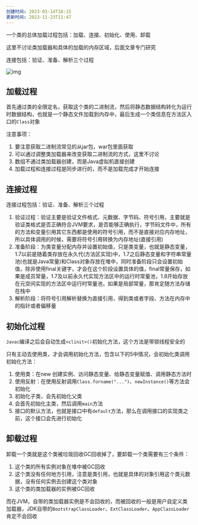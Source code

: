 ```yaml
---
创建时间: 2023-03-14T18:15
更新时间: 2023-11-23T11:47
---
```

一个类的总体加载过程包括：加载、连接、初始化、使用、卸载

这里不讨论类加载器和具体的加载的内存区域，后面文章专门研究

连接包括：验证、准备、解析三个过程

![img](1657359218727-3fabf650-4bc8-45c0-9b19-28d2fa9a2722.jpeg)

## 加载过程

首先通过类的全限定名，获取这个类的二进制流，然后将静态数据结构转化为运行时数据结构，也就是一个静态文件加载到内存中，最后生成一个类信息在方法区入口的`Class`对象

注意事项：

1. 要注意获取二进制流常见的从jar包，war包里面获取
2. 可以通过调整类加载器来改变获取二进制流的方式，这里不讨论
3. 数组不通过类加载器创建，而是Java虚拟机直接创建
4. 加载过程和连接过程是同步进行的，而不是加载完成才开始连接

## 连接过程

连接过程包括：验证、准备、解析三个过程

1. 验证过程：验证主要是验证文件格式、元数据、字节码、符号引用，主要就是验证类格式是否正确符合JVM要求，是否能够正确执行，字节码文件中，所有的方法和变量引用其它东西都是使用的符号引用，而不是直接对应内存地址，所以具体调用的时候，需要将符号引用转换为内存地址(直接引用)
2. 准备阶段：为类变量分配内存并设置初始值，只是类变量，也就是静态变量，1.7以前是随着类存放在永久代(方法区实现)中，1.7之后静态变量和字符串常量池(也就是Java常量)和Class对象存放在堆中，同时准备阶段只会设置初始值，除非使用final关键字，才会在这个阶段设置具体的值，final常量保存，如果是成员常量，1.7及以前永久代实现方法区中的运行时常量池，1.8开始存放在元空间实现的方法区中运行时常量池，如果是局部常量，那肯定随方法存储在栈中
3. 解析阶段：将符号引用解析替换为直接引用，得到类或者字段、方法在内存中的指针或者偏移量

## 初始化过程

`Javac`编译之后会自动生成`<clinit>()`初始化方法，这个方法是带锁线程安全的

只有主动去使用类，才会调用初始化方法，包含以下的5中情况，会初始化类调用初始化方法：

1. 使用类：在new 创建实例、访问静态变量、给静态变量赋值、调用静态方法时
2. 使用反射：在使用反射调用`Class.forname("...")`、`newInstance()`等方法会初始化
3. 初始化子类，会先初始化父类
4. 会首先初始化主类，然后调用`main`方法
5. 接口的默认方法，也就是接口中有`default`方法，那么在调用接口的实现类之前，这个接口会先进行初始化

## 卸载过程

卸载一个类就是这个类被垃圾回收GC回收掉了，要卸载一个类需要有三个条件：

1. 这个类的所有实例对象在堆中被GC回收
2. 这个类没有任何地方引用，注意是类引用，也就是具体的对象引用这个类元数据，没有任何实例去创建这个类对象
3. 这个类的类加载器的实例被GC回收

而在JVM，自带的类加载器实例是不会回收的，而被回收的一般是用户自定义类加载器，JDK自带的`BootstrapClassLoader`、`ExtClassLoader`、`AppClassLoader`肯定不会回收